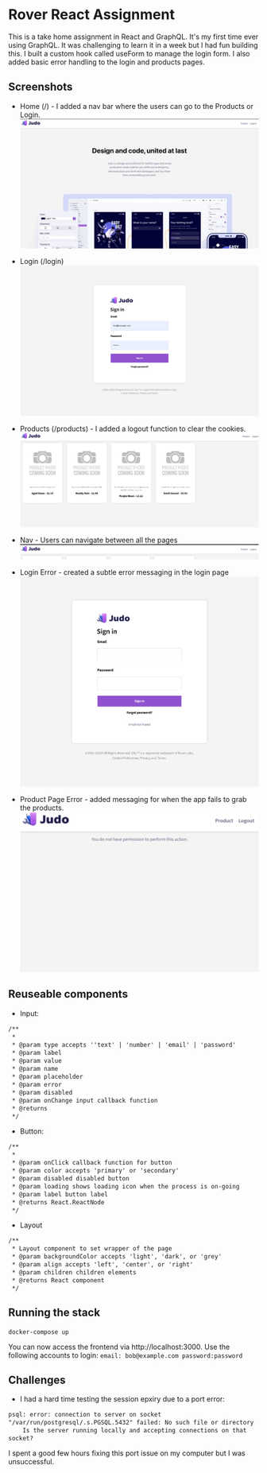 # Rover React Assignment

This is a take home assignment in React and GraphQL. It's my first time ever using GraphQL. It was challenging to learn it in a week but I had fun building this. I built a custom hook called useForm to manage the login form. I also added basic error handling to the login and products pages.

## Screenshots

-   Home (/) - I added a nav bar where the users can go to the Products or Login.
    ![home page](https://github.com/emurdnt/take-home-assignment-react/blob/master/app/src/assets/ss-home.png)

-   Login (/login)
    ![login](https://github.com/emurdnt/take-home-assignment-react/blob/master/app/src/assets/ss-login.png)

-   Products (/products) - I added a logout function to clear the cookies.
    ![products](https://github.com/emurdnt/take-home-assignment-react/blob/master/app/src/assets/ss-product.png)

-   Nav - Users can navigate between all the pages
    ![nav](https://github.com/emurdnt/take-home-assignment-react/blob/master/app/src/assets/ss-nav.png)

-   Login Error - created a subtle error messaging in the login page
    ![error login](https://github.com/emurdnt/take-home-assignment-react/blob/master/app/src/assets/ss-error-login.png)
-   Product Page Error - added messaging for when the app fails to grab the products.
    ![error products](https://github.com/emurdnt/take-home-assignment-react/blob/master/app/src/assets/ss-error-product.png)

## Reuseable components

-   Input:

```
/**
 *
 * @param type accepts ''text' | 'number' | 'email' | 'password'
 * @param label
 * @param value
 * @param name
 * @param placeholder
 * @param error
 * @param disabled
 * @param onChange input callback function
 * @returns
 */
```

-   Button:

```
/**
 *
 * @param onClick callback function for button
 * @param color accepts 'primary' or 'secondary'
 * @param disabled disabled button
 * @param loading shows loading icon when the process is on-going
 * @param label button label
 * @returns React.ReactNode
 */
```

-   Layout

```
/**
 * Layout component to set wrapper of the page
 * @param backgroundColor accepts 'light', 'dark', or 'grey'
 * @param align accepts 'left', 'center', or 'right'
 * @param children children elements
 * @returns React component
 */
```

## Running the stack

```
docker-compose up
```

You can now access the frontend via http://localhost:3000. Use the following accounts to login:
`email: bob@example.com password:password `

## Challenges

-   I had a hard time testing the session epxiry due to a port error:

```
psql: error: connection to server on socket "/var/run/postgresql/.s.PGSQL.5432" failed: No such file or directory
	Is the server running locally and accepting connections on that socket?
```

I spent a good few hours fixing this port issue on my computer but I was unsuccessful.
